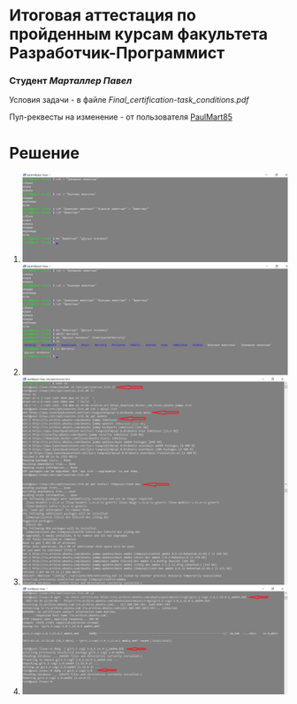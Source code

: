 # Итоговая аттестация по пройденным курсам факультета **Разработчик-Программист**

### Студент *Марталлер Павел*

Условия задачи - в файле *Final_certification-task_conditions.pdf* 

Пул-реквесты на изменение - от пользователя [PaulMart85](https://github.com/PaulMart85 "Ссылка на аккаунт разработчика")

# Решение

1. ![Решение пункта 1](Images/Task1.jpg "Task1")
2. ![Решение пункта 2](Images/Task2.jpg "Task2")
3. ![Решение пункта 3](Images/Task3.jpg "Task3")
4. ![Решение пункта 4](Images/Task4.jpg "Task4")